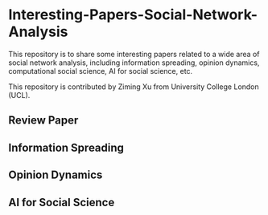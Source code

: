 # Interesting-Papers-Social-Network-Analysis

This repository is to share some interesting papers related to a wide area of social network analysis, including information spreading, opinion dynamics, computational social science, AI for social science, etc. 

This repository is contributed by Ziming Xu from University College London (UCL).

## Review Paper


## Information Spreading

## Opinion Dynamics

## AI for Social Science
